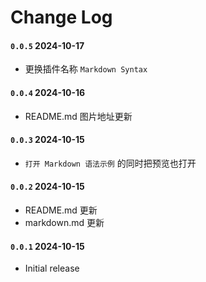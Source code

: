 # Change Log

#### `0.0.5` 2024-10-17

- 更换插件名称 `Markdown Syntax`

#### `0.0.4` 2024-10-16

- README.md 图片地址更新

#### `0.0.3` 2024-10-15

- `打开 Markdown 语法示例` 的同时把预览也打开

#### `0.0.2` 2024-10-15

- README.md 更新
- markdown.md 更新

#### `0.0.1` 2024-10-15

- Initial release